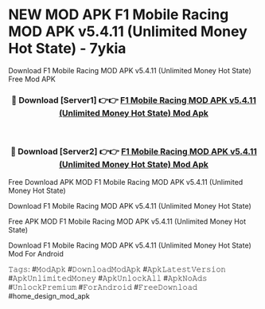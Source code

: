 # NEW MOD APK F1 Mobile Racing MOD APK v5.4.11 (Unlimited Money Hot State) - 7ykia
Download F1 Mobile Racing MOD APK v5.4.11 (Unlimited Money Hot State) Free Mod APK

<div align="center">
<h3>🔴 Download [Server1] 👉👉 <a href="https://apk-comot.site?title=F1_Mobile_Racing_MOD_APK_v5.4.11_(Unlimited_Money_Hot_State)">F1 Mobile Racing MOD APK v5.4.11 (Unlimited Money Hot State) Mod Apk</a></h3><br>

<h3>🔴 Download [Server2] 👉👉 <a href="https://apk-comot.site?title=F1_Mobile_Racing_MOD_APK_v5.4.11_(Unlimited_Money_Hot_State)">F1 Mobile Racing MOD APK v5.4.11 (Unlimited Money Hot State) Mod Apk</a></h3>
</div>


Free Download APK MOD F1 Mobile Racing MOD APK v5.4.11 (Unlimited Money Hot State)

Download F1 Mobile Racing MOD APK v5.4.11 (Unlimited Money Hot State) 

Free APK MOD F1 Mobile Racing MOD APK v5.4.11 (Unlimited Money Hot State) 

Download F1 Mobile Racing MOD APK v5.4.11 (Unlimited Money Hot State) Mod For Android

𝚃𝚊𝚐𝚜: #𝙼𝚘𝚍𝙰𝚙𝚔 #𝙳𝚘𝚠𝚗𝚕𝚘𝚊𝚍𝙼𝚘𝚍𝙰𝚙𝚔 #𝙰𝚙𝚔𝙻𝚊𝚝𝚎𝚜𝚝𝚅𝚎𝚛𝚜𝚒𝚘𝚗 #𝙰𝚙𝚔𝚄𝚗𝚕𝚒𝚖𝚒𝚝𝚎𝚍𝙼𝚘𝚗𝚎𝚢 #𝙰𝚙𝚔𝚄𝚗𝚕𝚘𝚌𝚔𝙰𝚕𝚕 #𝙰𝚙𝚔𝙽𝚘𝙰𝚍𝚜 #𝚄𝚗𝚕𝚘𝚌𝚔𝙿𝚛𝚎𝚖𝚒𝚞𝚖 #𝙵𝚘𝚛𝙰𝚗𝚍𝚛𝚘𝚒𝚍 #𝙵𝚛𝚎𝚎𝙳𝚘𝚠𝚗𝚕𝚘𝚊𝚍 #home_design_mod_apk